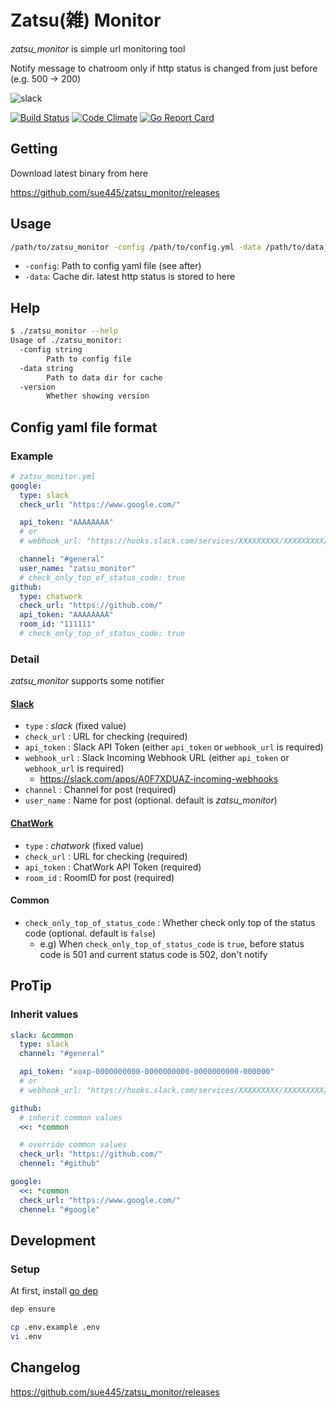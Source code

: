 # Zatsu(雑) Monitor
*zatsu_monitor* is simple url monitoring tool

Notify message to chatroom only if http status is changed from just before (e.g. 500 -> 200)

![slack](img/slack.png)

[![Build Status](https://github.com/sue445/zatsu_monitor/workflows/Go/badge.svg)](https://github.com/sue445/zatsu_monitor/actions)
[![Code Climate](https://codeclimate.com/github/sue445/zatsu_monitor/badges/gpa.svg)](https://codeclimate.com/github/sue445/zatsu_monitor)
[![Go Report Card](https://goreportcard.com/badge/github.com/sue445/zatsu_monitor)](https://goreportcard.com/report/github.com/sue445/zatsu_monitor)

## Getting
Download latest binary from here

https://github.com/sue445/zatsu_monitor/releases

## Usage
```sh
/path/to/zatsu_monitor -config /path/to/config.yml -data /path/to/data_dir
```

* `-config`: Path to config yaml file (see after)
* `-data`: Cache dir. latest http status is stored to here

## Help
```sh
$ ./zatsu_monitor --help
Usage of ./zatsu_monitor:
  -config string
    	Path to config file
  -data string
    	Path to data dir for cache
  -version
    	Whether showing version
```

## Config yaml file format
### Example
```yaml
# zatsu_monitor.yml
google:
  type: slack
  check_url: "https://www.google.com/"

  api_token: "AAAAAAAA"
  # or
  # webhook_url: "https://hooks.slack.com/services/XXXXXXXXX/XXXXXXXXX/XXXXXXXXXXXXXXXX"

  channel: "#general"
  user_name: "zatsu_monitor"
  # check_only_top_of_status_code: true
github:
  type: chatwork
  check_url: "https://github.com/"
  api_token: "AAAAAAAA"
  room_id: "111111"
  # check_only_top_of_status_code: true
```

### Detail
*zatsu_monitor* supports some notifier

#### [Slack](https://slack.com/)
* `type` : *slack* (fixed value)
* `check_url` : URL for checking (required)
* `api_token` : Slack API Token (either `api_token` or `webhook_url` is required)
* `webhook_url` : Slack Incoming Webhook URL (either `api_token` or `webhook_url` is required)
  * https://slack.com/apps/A0F7XDUAZ-incoming-webhooks
* `channel` : Channel for post (required)
* `user_name` : Name for post (optional. default is *zatsu_monitor*)

#### [ChatWork](http://www.chatwork.com/)
* `type` : *chatwork* (fixed value)
* `check_url` : URL for checking (required)
* `api_token` : ChatWork API Token (required)
* `room_id` : RoomID for post (required)

#### Common
* `check_only_top_of_status_code` : Whether check only top of the status code (optional. default is `false`)
  * e.g) When `check_only_top_of_status_code` is `true`, before status code is 501 and current status code is 502, don't notify

## ProTip
### Inherit values
```yml
slack: &common
  type: slack
  channel: "#general"

  api_token: "xoxp-0000000000-0000000000-0000000000-000000"
  # or
  # webhook_url: "https://hooks.slack.com/services/XXXXXXXXX/XXXXXXXXX/XXXXXXXXXXXXXXXX"

github:
  # inherit common values
  <<: *common

  # override common values
  check_url: "https://github.com/"
  chennel: "#github"

google:
  <<: *common
  check_url: "https://www.google.com/"
  chennel: "#google"
```

## Development
### Setup
At first, install [go dep](https://github.com/golang/dep)

```sh
dep ensure

cp .env.example .env
vi .env
```

## Changelog
https://github.com/sue445/zatsu_monitor/releases
